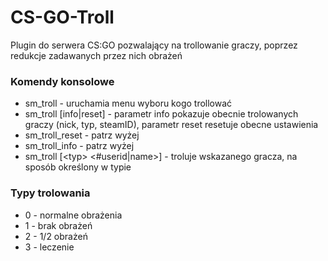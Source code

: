 # CS-GO-Troll
Plugin do serwera CS:GO pozwalający na trollowanie graczy, poprzez redukcje zadawanych przez nich obrażeń

### Komendy konsolowe
  * sm_troll 	- uruchamia menu wyboru kogo trollować
  * sm_troll [info|reset]	- parametr info pokazuje obecnie trolowanych graczy (nick, typ, steamID), parametr reset resetuje obecne ustawienia
  * sm_troll_reset 	- patrz wyżej
  * sm_troll_info 	- patrz wyżej
  * sm_troll [\<typ> <#userid|name>]	- troluje wskazanego gracza, na sposób określony w typie
### Typy trolowania
  * 0 -	normalne obrażenia
  * 1 -	brak obrażeń
  * 2 -	1/2 obrażeń
  * 3 -	leczenie
